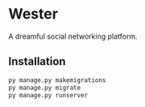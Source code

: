 # Wester
A dreamful social networking platform.

## Installation
```bash
py manage.py makemigrations
py manage.py migrate
py manage.py runserver
```
